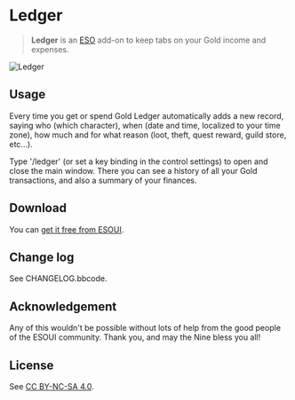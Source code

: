 # Ledger

> **Ledger** is an [ESO](http://www.elderscrollsonline.com) add-on to keep tabs on your Gold income and expenses.

![Ledger](https://raw.githubusercontent.com/haggen/Ledger/master/ledger.jpg)

## Usage

Every time you get or spend Gold Ledger automatically adds a new record, saying who (which character), when (date and time, localized to your time zone), how much and for what reason (loot, theft, quest reward, guild store, etc...).

Type '/ledger' (or set a key binding in the control settings) to open and close the main window. There you can see a history of all your Gold transactions, and also a summary of your finances.

## Download

You can [get it free from ESOUI](http://www.esoui.com/downloads/info1172-Ledger.html).

## Change log

See CHANGELOG.bbcode.

## Acknowledgement

Any of this wouldn't be possible without lots of help from the good people of the ESOUI community. Thank you, and may the Nine bless you all!

## License

See [CC BY-NC-SA 4.0](http://creativecommons.org/licenses/by-nc-sa/4.0/).
